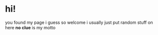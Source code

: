 # hi!
you found my page i guess so welcome
i usually just put random stuff on here
__no clue__ is my motto
